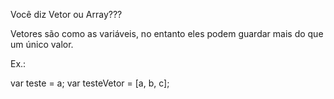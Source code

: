 Você diz Vetor ou Array???

Vetores são como as variáveis, no entanto eles podem guardar mais do que um único valor.

Ex.: 

var teste = a;
var testeVetor = [a, b, c];